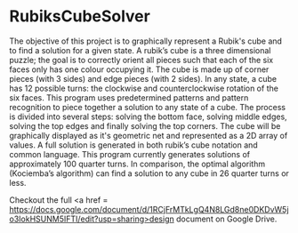 # RubiksCubeSolver
The objective of this project is to graphically represent a Rubik's cube and to find a solution for a given state. A rubik’s cube is a three dimensional puzzle; the goal is to correctly orient all pieces such that each of the six faces only has one colour occupying it. The cube is made up of corner pieces (with 3 sides) and edge pieces (with 2 sides). In any state, a cube has 12 possible turns: the clockwise and counterclockwise rotation of the six faces. This program uses predetermined patterns and pattern recognition to piece together a solution to any state of a cube. The process is divided into several steps: solving the bottom face, solving middle edges, solving the top edges and finally solving the top corners. The cube will be graphically displayed as it's geometric net and represented as a 2D array of values. A full solution is generated in both rubik’s cube notation and common language. This program currently generates solutions of approximately 100 quarter turns. In comparison, the optimal algorithm (Kociemba’s algorithm) can find a solution to any cube in 26 quarter turns or less.

Checkout the full <a href = https://docs.google.com/document/d/1RCjFrMTkLgQ4N8LGd8ne0DKDvW5jo3IokHSUNM5IFTI/edit?usp=sharing>design document</a> on Google Drive.
